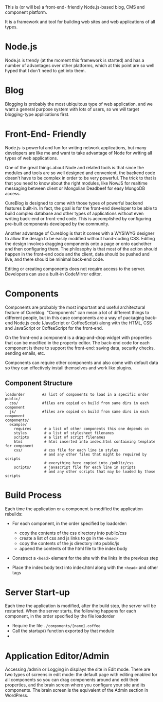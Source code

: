This is (or will be) a front-end- friendly Node.js-based blog, CMS and component platform.

It is a framework and tool for building web sites and web applications of all types.

Node.js
=======
Node.js is trendy (at the moment this framework is started) and has a number of advantages over other platforms, which at this point are so well hyped that I don't need to get into them.

Blog
====
Blogging is probably the most ubiquitous type of web application, and we want a general purpose system with lots of users, so we will target blogging-type applications first.

Front-End- Friendly
===================
Node.js is powerful and fun for writing network applications, but many developers are like me and want to take advantage of Node for writing all types of web applications.

One of the great things about Node and related tools is that since the modules and tools are so well designed and convenient, the backend code doesn't have to be complex in order to be very powerful.  The trick to that is that you need to know about the right modules, like NowJS for realtime messaging between client or Mongolian Deadbeef for easy MongoDB access.

CureBlog is designed to come with those types of powerful backend features built-in.  In fact, the goal is for the front-end developer to be able to build complex database and other types of applications without even writing back-end or front-end code.  This is accomplished by configuring pre-built components developed by the community.

Another advantage of Cureblog is that it comes with a WYSIWYG designer to allow the design to be easily modified without hand-coding CSS.  Editing the design involves dragging components onto a page or onto eachother and then configuring them.  The philosophy is that most of the action should happen in the front-end code and the client, data should be pushed and live, and there should be minimal back-end code.

Editing or creating components does not require access to the server.  Developers can use a built-in CodeMirror editor.

Components
==========
Components are probably the most important and useful architectural feature of Cureblog.  "Components" can mean a lot of different things to different people, but in this case components are a way of packaging back-end Node.js code (JavaScript or CoffeeScript) along with the HTML, CSS and JavaScript or CoffeeScript for the front-end.  

On the front-end a component is a drag-and-drop widget with properties that can be modified in the property editor.  The back-end code for each component is there to support the front-end: saving data, security checks, sending emails, etc.

Components can require other components and also come with default data so they can effectively install themselves and work like plugins.

Component Structure
-------------------
    loadorder        #a list of components to load in a specific order
    public/
      css/           #files are copied on build from same dirs in each component
      js/            #files are copied on build from same dirs in each component
    components/
      example/
        requires      # a list of other components this one depends on
        styles        # a list of stylesheet filenames
        scripts       # a list of script filenames                 
        html          # html inserted into index.html containing template for component
        css/          # css file for each line in styles
                      # and any other files that might be required by scripts
                      # everything here copied into /public/css
        scripts/      # javascript file for each line in scripts
                      # and any other scripts that may be loaded by those scripts

Build Process
=============
Each time the application or a component is modified the application rebuilds:

* For each component, in the order specified by loadorder:
  - copy the contents of the css directory into public/css
  - create a list of css and js links to go in the `<head>`
  - copy the contents of the js directory into public/js
  - append the contents of the html file to the index body  

* Construct a `<head>` element for the site with the links in the previous step
* Place the index body text into index.html along with the `<head>` and other tags

Server Start-up
===============
Each time the application is modified, after the build step, the server will be restarted.  When the server starts, the following happens for each component, in the order specified by the file loadorder

* Require the file `./components/[name].coffee` 
* Call the startup() function exported by that module
* 



Application Editor/Admin
========================
Accessing /admin or Logging in displays the site in Edit mode.  There are two types of screens in edit mode: 
the default page with editing enabled for all components so you can drag components around and edit their properties,
and the brain screen where you configure your site and its components.  The brain screen is the equivalent of 
the Admin section in WordPress.


                      




